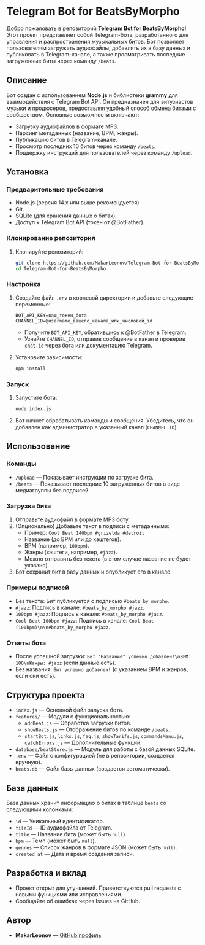 # Telegram Bot for BeatsByMorpho

Добро пожаловать в репозиторий **Telegram Bot for BeatsByMorpho**! Этот проект представляет собой Telegram-бота, разработанного для управления и распространения музыкальных битов. Бот позволяет пользователям загружать аудиофайлы, добавлять их в базу данных и публиковать в Telegram-канале, а также просматривать последние загруженные биты через команду `/beats`.

## Описание

Бот создан с использованием **Node.js** и библиотеки **grammy** для взаимодействия с Telegram Bot API. Он предназначен для энтузиастов музыки и продюсеров, предоставляя удобный способ обмена битами с сообществом. Основные возможности включают:
- Загрузку аудиофайлов в формате MP3.
- Парсинг метаданных (название, BPM, жанры).
- Публикацию битов в Telegram-канале.
- Просмотр последних 10 битов через команду `/beats`.
- Поддержку инструкций для пользователей через команду `/upload`.

## Установка

### Предварительные требования
- Node.js (версия 14.x или выше рекомендуется).
- Git.
- SQLite (для хранения данных о битах).
- Доступ к Telegram Bot API (токен от @BotFather).

### Клонирование репозитория
1. Клонируйте репозиторий:
   ```bash
   git clone https://github.com/MakarLeonov/Telegram-Bot-for-BeatsByMorpho.git
   cd Telegram-Bot-for-BeatsByMorpho
   ```

### Настройка
1. Создайте файл `.env` в корневой директории и добавьте следующие переменные:
   ```
   BOT_API_KEY=ваш_токен_бота
   CHANNEL_ID=@username_вашего_канала_или_числовой_id
   ```
   - Получите `BOT_API_KEY`, обратившись к @BotFather в Telegram.
   - Узнайте `CHANNEL_ID`, отправив сообщение в канал и проверив `chat.id` через бота или документацию Telegram.

2. Установите зависимости:
   ```bash
   npm install
   ```

### Запуск
1. Запустите бота:
   ```bash
   node index.js
   ```
2. Бот начнет обрабатывать команды и сообщения. Убедитесь, что он добавлен как администратор в указанный канал (`CHANNEL_ID`).

## Использование

### Команды
- `/upload` — Показывает инструкции по загрузке бита.
- `/beats` — Показывает последние 10 загруженных битов в виде медиагруппы без подписей.

### Загрузка бита
1. Отправьте аудиофайл в формате MP3 боту.
2. (Опционально) Добавьте текст в подписи с метаданными:
   - Пример: `Cool Beat 140bpm #grizelda #detroit`
   - Название (до BPM или до хэштегов).
   - BPM (например, `100bpm`).
   - Жанры (хэштеги, например, `#jazz`).
   - Можно отправить без текста (в этом случае название не будет указано).
3. Бот сохранит бит в базу данных и опубликует его в канале.

### Примеры подписей
- Без текста: Бит публикуется с подписью `#beats_by_morpho`.
- `#jazz`: Подпись в канале: `#beats_by_morpho #jazz`.
- `100bpm #jazz`: Подпись в канале: `#beats_by_morpho #jazz`.
- `Cool Beat 100bpm #jazz`: Подпись в канале: `Cool Beat (100bpm)\n\n#beats_by_morpho #jazz`.

### Ответы бота
- После успешной загрузки: `Бит "Название" успешно добавлен!\nBPM: 100\nЖанры: #jazz` (если данные есть).
- Без названия: `Бит успешно добавлен!` (с указанием BPM и жанров, если они есть).

## Структура проекта

- `index.js` — Основной файл запуска бота.
- `features/` — Модули с функциональностью:
  - `addBeat.js` — Обработка загрузки битов.
  - `showBeats.js` — Отображение битов по команде `/beats`.
  - `startBot.js`, `links.js`, `faq.js`, `showTarifs.js`, `commandsMenu.js`, `catchErrors.js` — Дополнительные функции.
- `database/beatStore.js` — Модуль для работы с базой данных SQLite.
- `.env` — Файл с конфигурацией (не в репозитории, создается вручную).
- `beats.db` — Файл базы данных (создается автоматически).

## База данных
База данных хранит информацию о битах в таблице `beats` со следующими колонками:
- `id` — Уникальный идентификатор.
- `fileId` — ID аудиофайла от Telegram.
- `title` — Название бита (может быть `null`).
- `bpm` — Темп (может быть `null`).
- `genres` — Список жанров в формате JSON (может быть `null`).
- `created_at` — Дата и время создания записи.

## Разработка и вклад
- Проект открыт для улучшений. Приветствуются pull requests с новыми функциями или исправлениями.
- Сообщайте об ошибках через Issues на GitHub.

## Автор
- **МakarLeonov** — [GitHub профиль](https://github.com/MakarLeonov)

